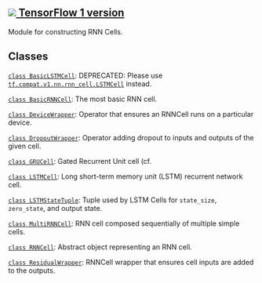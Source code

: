 [ ![](https://tensorflow.google.cn/images/tf_logo_32px.png) TensorFlow 1
version](/versions/r1.15/api_docs/python/tf/compat/v1/nn/rnn_cell)  
---  
  
Module for constructing RNN Cells.

## Classes

[`class
BasicLSTMCell`](https://tensorflow.google.cn/api_docs/python/tf/compat/v1/nn/rnn_cell/BasicLSTMCell):
DEPRECATED: Please use
[`tf.compat.v1.nn.rnn_cell.LSTMCell`](https://tensorflow.google.cn/api_docs/python/tf/compat/v1/nn/rnn_cell/LSTMCell)
instead.

[`class
BasicRNNCell`](https://tensorflow.google.cn/api_docs/python/tf/compat/v1/nn/rnn_cell/BasicRNNCell):
The most basic RNN cell.

[`class
DeviceWrapper`](https://tensorflow.google.cn/api_docs/python/tf/compat/v1/nn/rnn_cell/DeviceWrapper):
Operator that ensures an RNNCell runs on a particular device.

[`class
DropoutWrapper`](https://tensorflow.google.cn/api_docs/python/tf/compat/v1/nn/rnn_cell/DropoutWrapper):
Operator adding dropout to inputs and outputs of the given cell.

[`class
GRUCell`](https://tensorflow.google.cn/api_docs/python/tf/compat/v1/nn/rnn_cell/GRUCell):
Gated Recurrent Unit cell (cf.

[`class
LSTMCell`](https://tensorflow.google.cn/api_docs/python/tf/compat/v1/nn/rnn_cell/LSTMCell):
Long short-term memory unit (LSTM) recurrent network cell.

[`class
LSTMStateTuple`](https://tensorflow.google.cn/api_docs/python/tf/compat/v1/nn/rnn_cell/LSTMStateTuple):
Tuple used by LSTM Cells for `state_size`, `zero_state`, and output state.

[`class
MultiRNNCell`](https://tensorflow.google.cn/api_docs/python/tf/compat/v1/nn/rnn_cell/MultiRNNCell):
RNN cell composed sequentially of multiple simple cells.

[`class
RNNCell`](https://tensorflow.google.cn/api_docs/python/tf/compat/v1/nn/rnn_cell/RNNCell):
Abstract object representing an RNN cell.

[`class
ResidualWrapper`](https://tensorflow.google.cn/api_docs/python/tf/compat/v1/nn/rnn_cell/ResidualWrapper):
RNNCell wrapper that ensures cell inputs are added to the outputs.

